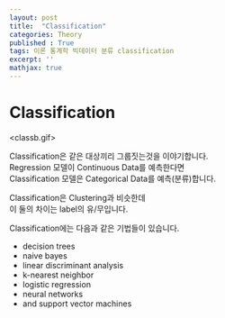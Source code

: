 ```yaml
---
layout: post
title:  "Classification"
categories: Theory
published : True
tags: 이론 통계학 빅데이터 분류 classification
excerpt: ''
mathjax: true
---
```



# Classification   
  
<classb.gif>  
  
Classification은 같은 대상끼리 그룹짓는것을 이야기합니다.  
Regression 모델이 Continuous Data를 예측한다면  
Classification 모델은 Categorical Data를 예측(분류)합니다.  
  
Classification은 Clustering과 비슷한데   
이 둘의 차이는 label의 유/무입니다. 

Classification에는 다음과 같은 기법들이 있습니다.
- decision trees
- naive bayes
- linear discriminant analysis
- k-nearest neighbor
- logistic regression
- neural networks
- and support vector machines
